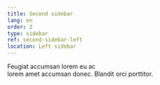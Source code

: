 ```yaml
---
title: Second sidebar
lang: en
order: 2
type: sidebar
ref: second-sidebar-left
location: Left sidebar
---
```


Feugiat accumsan lorem eu ac  
lorem amet accumsan donec. Blandit orci porttitor.
